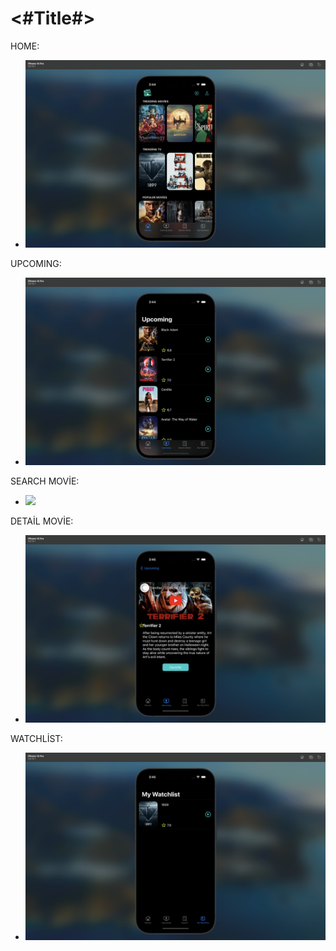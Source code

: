 #  <#Title#>

HOME:

* ![](Photos/home.png)

UPCOMING:

* ![](Photos/upcoming.png)

SEARCH MOVİE:

* ![](Photos/searchmovie.png)

DETAİL MOVİE:

* ![](Photos/detailmovie.png)

WATCHLİST:

* ![](Photos/watchlist.png)

